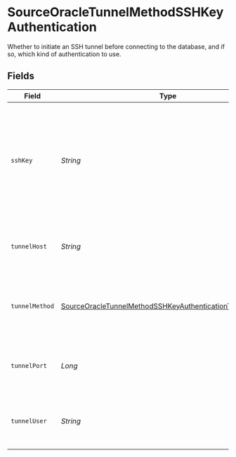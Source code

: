 # SourceOracleTunnelMethodSSHKeyAuthentication

Whether to initiate an SSH tunnel before connecting to the database, and if so, which kind of authentication to use.


## Fields

| Field                                                                                                                                       | Type                                                                                                                                        | Required                                                                                                                                    | Description                                                                                                                                 | Example                                                                                                                                     |
| ------------------------------------------------------------------------------------------------------------------------------------------- | ------------------------------------------------------------------------------------------------------------------------------------------- | ------------------------------------------------------------------------------------------------------------------------------------------- | ------------------------------------------------------------------------------------------------------------------------------------------- | ------------------------------------------------------------------------------------------------------------------------------------------- |
| `sshKey`                                                                                                                                    | *String*                                                                                                                                    | :heavy_check_mark:                                                                                                                          | OS-level user account ssh key credentials in RSA PEM format ( created with ssh-keygen -t rsa -m PEM -f myuser_rsa )                         |                                                                                                                                             |
| `tunnelHost`                                                                                                                                | *String*                                                                                                                                    | :heavy_check_mark:                                                                                                                          | Hostname of the jump server host that allows inbound ssh tunnel.                                                                            |                                                                                                                                             |
| `tunnelMethod`                                                                                                                              | [SourceOracleTunnelMethodSSHKeyAuthenticationTunnelMethod](../../models/shared/SourceOracleTunnelMethodSSHKeyAuthenticationTunnelMethod.md) | :heavy_check_mark:                                                                                                                          | Connect through a jump server tunnel host using username and ssh key                                                                        |                                                                                                                                             |
| `tunnelPort`                                                                                                                                | *Long*                                                                                                                                      | :heavy_check_mark:                                                                                                                          | Port on the proxy/jump server that accepts inbound ssh connections.                                                                         | 22                                                                                                                                          |
| `tunnelUser`                                                                                                                                | *String*                                                                                                                                    | :heavy_check_mark:                                                                                                                          | OS-level username for logging into the jump server host.                                                                                    |                                                                                                                                             |